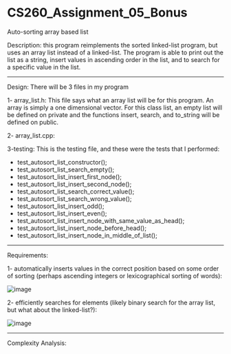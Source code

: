 # CS260_Assignment_05_Bonus
Auto-sorting array based list 

Description: this program reimplements the sorted linked-list program, but uses an array list instead of a linked-list. The program is able to print out the list as a string, insert values in ascending order in the list, and to search for a specific value in the list. 

---------------------------------------------------------------------------------------------------------------------------------------------------------------------------------------------------------------------

Design: There will be 3 files in my program

1- array_list.h: This file says what an array list will be for this program. An array is simply a one dimensional vector. For this class list, an empty list will be defined on private and the functions insert, search, and to_string will be defined on public. 

2- array_list.cpp:

3-testing: This is the testing file, and these were the tests that I performed:
- test_autosort_list_constructor();
- test_autosort_list_search_empty();
- test_autosort_list_insert_first_node();
- test_autosort_list_insert_second_node();
- test_autosort_list_search_correct_value();
- test_autosort_list_search_wrong_value();
- test_autosort_list_insert_odd();
- test_autosort_list_insert_even();
- test_autosort_list_insert_node_with_same_value_as_head();
- test_autosort_list_insert_node_before_head();
- test_autosort_list_insert_node_in_middle_of_list();

---------------------------------------------------------------------------------------------------------------------------------------------------------------------------------------------------------------------

Requirements:

1- automatically inserts values in the correct position based on some order of sorting (perhaps ascending integers or lexicographical sorting of words):

![image](https://github.com/dudareolon/CS260_Assignment_05_Bonus/assets/102680672/9432cc21-2a2a-475f-a1e4-d096a6569041)


2- efficiently searches for elements (likely binary search for the array list, but what about the linked-list?):

![image](https://github.com/dudareolon/CS260_Assignment_05_Bonus/assets/102680672/f9118813-cbf6-44dd-a7d2-e2629f674452)


---------------------------------------------------------------------------------------------------------------------------------------------------------------------------------------------------------------------

Complexity Analysis:
